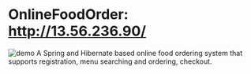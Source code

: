 # OnlineFoodOrder: http://13.56.236.90/
![demo](https://github.com/alvinnanxiongwang/OnlineFoodOrder/blob/master/OnlineOrder_demo.gif)
A Spring and Hibernate based online food ordering system that supports registration, menu searching and ordering, checkout.
